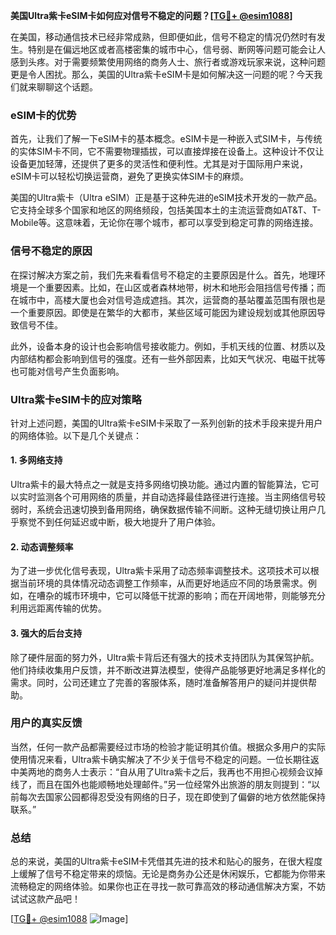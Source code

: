 **美国Ultra紫卡eSIM卡如何应对信号不稳定的问题？[[TG💪+ @esim1088](https://t.me/s/esim1088)]**

在美国，移动通信技术已经非常成熟，但即便如此，信号不稳定的情况仍然时有发生。特别是在偏远地区或者高楼密集的城市中心，信号弱、断网等问题可能会让人感到头疼。对于需要频繁使用网络的商务人士、旅行者或游戏玩家来说，这种问题更是令人困扰。那么，美国的Ultra紫卡eSIM卡是如何解决这一问题的呢？今天我们就来聊聊这个话题。

### eSIM卡的优势

首先，让我们了解一下eSIM卡的基本概念。eSIM卡是一种嵌入式SIM卡，与传统的实体SIM卡不同，它不需要物理插拔，可以直接焊接在设备上。这种设计不仅让设备更加轻薄，还提供了更多的灵活性和便利性。尤其是对于国际用户来说，eSIM卡可以轻松切换运营商，避免了更换实体SIM卡的麻烦。

美国的Ultra紫卡（Ultra eSIM）正是基于这种先进的eSIM技术开发的一款产品。它支持全球多个国家和地区的网络频段，包括美国本土的主流运营商如AT&T、T-Mobile等。这意味着，无论你在哪个城市，都可以享受到稳定可靠的网络连接。

### 信号不稳定的原因

在探讨解决方案之前，我们先来看看信号不稳定的主要原因是什么。首先，地理环境是一个重要因素。比如，在山区或者森林地带，树木和地形会阻挡信号传播；而在城市中，高楼大厦也会对信号造成遮挡。其次，运营商的基站覆盖范围有限也是一个重要原因。即使是在繁华的大都市，某些区域可能因为建设规划或其他原因导致信号不佳。

此外，设备本身的设计也会影响信号接收能力。例如，手机天线的位置、材质以及内部结构都会影响到信号的强度。还有一些外部因素，比如天气状况、电磁干扰等也可能对信号产生负面影响。

### Ultra紫卡eSIM卡的应对策略

针对上述问题，美国的Ultra紫卡eSIM卡采取了一系列创新的技术手段来提升用户的网络体验。以下是几个关键点：

#### 1. 多网络支持

Ultra紫卡的最大特点之一就是支持多网络切换功能。通过内置的智能算法，它可以实时监测各个可用网络的质量，并自动选择最佳路径进行连接。当主网络信号较弱时，系统会迅速切换到备用网络，确保数据传输不间断。这种无缝切换让用户几乎察觉不到任何延迟或中断，极大地提升了用户体验。

#### 2. 动态调整频率

为了进一步优化信号表现，Ultra紫卡采用了动态频率调整技术。这项技术可以根据当前环境的具体情况动态调整工作频率，从而更好地适应不同的场景需求。例如，在嘈杂的城市环境中，它可以降低干扰源的影响；而在开阔地带，则能够充分利用远距离传输的优势。

#### 3. 强大的后台支持

除了硬件层面的努力外，Ultra紫卡背后还有强大的技术支持团队为其保驾护航。他们持续收集用户反馈，并不断改进算法模型，使得产品能够更好地满足多样化的需求。同时，公司还建立了完善的客服体系，随时准备解答用户的疑问并提供帮助。

### 用户的真实反馈

当然，任何一款产品都需要经过市场的检验才能证明其价值。根据众多用户的实际使用情况来看，Ultra紫卡确实解决了不少关于信号不稳定的问题。一位长期往返中美两地的商务人士表示：“自从用了Ultra紫卡之后，我再也不用担心视频会议掉线了，而且在国外也能顺畅地处理邮件。”另一位经常外出旅游的朋友则提到：“以前每次去国家公园都得忍受没有网络的日子，现在即使到了偏僻的地方依然能保持联系。”

### 总结

总的来说，美国的Ultra紫卡eSIM卡凭借其先进的技术和贴心的服务，在很大程度上缓解了信号不稳定带来的烦恼。无论是商务办公还是休闲娱乐，它都能为你带来流畅稳定的网络体验。如果你也正在寻找一款可靠高效的移动通信解决方案，不妨试试这款产品吧！

[[TG💪+ @esim1088](https://t.me/s/esim1088) ![Image](https://i.postimg.cc/4NQfJmqS/Snipaste-2025-05-13-00-14-12.png)]